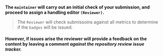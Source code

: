 
**The `maintainer` will carry out an initial check of your submission, and proceed to assign a handling editor `(Reviewer)`.**

> The `Reviewer` will check submissoins against all metrics to determine if the `badges` will be issued. 

#### However, if issues arise the reviewer will provide a feedback on the content by leaving a comment *against the repository review issue tracker.*
